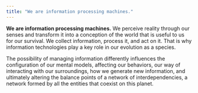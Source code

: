 ```yaml
---
title: "We are information processing machines."
---
```

**We are information processing machines.** We perceive reality through our senses and transform it into a conception of the world that is useful to us for our survival. We collect information, process it, and act on it. That is why information technologies play a key role in our evolution as a species.

The possibility of managing information differently influences the configuration of our mental models, affecting our behaviors, our way of interacting with our surroundings, how we generate new information, and ultimately altering the balance points of a network of interdependencies, a network formed by all the entities that coexist on this planet.


